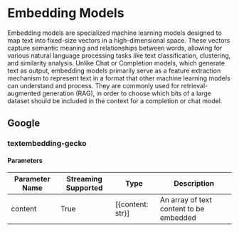 # Embedding Models

Embedding models are specialized machine learning models designed to map text into fixed-size vectors in a high-dimensional space. These vectors capture semantic meaning and relationships between words, allowing for various natural language processing tasks like text classification, clustering, and similarity analysis. Unlike Chat or Completion models, which generate text as output, embedding models primarily serve as a feature extraction mechanism to represent text in a format that other machine learning models can understand and process. They are commonly used for retrieval-augmented generation (RAG), in order to choose which bits of a large dataset should be included in the context for a completion or chat model.

## Google

### textembedding-gecko

#### Parameters

| Parameter Name  | Streaming Supported | Type             | Description                                                                                                                                                                                                                                         |
|-----------------|---------------------|------------------|----------------------------------------------------------------------------------------------------------------------------------------------------------------------------------------------------------------------------------------------------|
| content         | True                | \[{content: str}\] | An array of text content to be embedded |